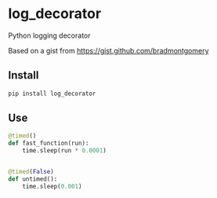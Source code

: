 # log_decorator

Python logging decorator

Based on a gist from https://gist.github.com/bradmontgomery

## Install

```bash
pip install log_decorator
```

## Use

```python
@timed()
def fast_function(run):
    time.sleep(run * 0.0001)


@timed(False)
def untimed():
    time.sleep(0.001)


```
